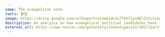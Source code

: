 ```yaml
---
name: The evangelical vote
tools: [R]
image: https://drive.google.com/uc?export=view&id=1cTTOhTjpsAElZJtLSjoqR_YHcCtQPcDG
description: An analysis on how evangelical political candidates have increased their vote share in 20 years.  
external_url: https://www.nacion.com/gnfactory/investigacion/2017/partidos-evangelicos/index.html?pk_vid=1df25f77c21d28271514861931d7644b
---
```


